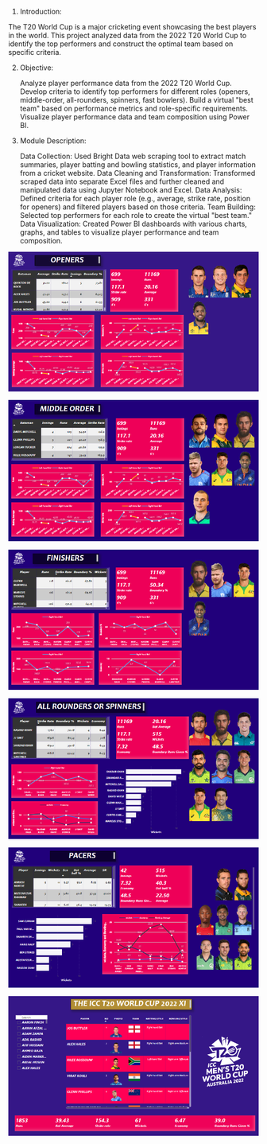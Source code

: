 1. Introduction:

The T20 World Cup is a major cricketing event showcasing the best players in the world. This project analyzed data from the 2022 T20 World Cup to identify the top performers and construct the optimal team based on specific criteria.

2. Objective:

    Analyze player performance data from the 2022 T20 World Cup.
    Develop criteria to identify top performers for different roles (openers, middle-order, all-rounders, spinners, fast bowlers).
    Build a virtual "best team" based on performance metrics and role-specific requirements.
    Visualize player performance data and team composition using Power BI.

3. Module Description:

    Data Collection: Used Bright Data web scraping tool to extract match summaries, player batting and bowling statistics, and player information from a cricket website.
    Data Cleaning and Transformation: Transformed scraped data into separate Excel files and further cleaned and manipulated data using Jupyter Notebook and Excel.
    Data Analysis: Defined criteria for each player role (e.g., average, strike rate, position for openers) and filtered players based on those criteria.
    Team Building: Selected top performers for each role to create the virtual "best team."
    Data Visualization: Created Power BI dashboards with various charts, graphs, and tables to visualize player performance and team composition.

![Openers](https://github.com/ImBatman-7/Cricket-Data-Analysis/blob/main/screens/1.png?raw=true)

![Middle_Order](https://github.com/ImBatman-7/Cricket-Data-Analysis/blob/main/screens/2.png?raw=true)

![Finishers](https://github.com/ImBatman-7/Cricket-Data-Analysis/blob/main/screens/3.png?raw=true)

![All_rounder](https://github.com/ImBatman-7/Cricket-Data-Analysis/blob/main/screens/4.png?raw=true)

![Faster](https://github.com/ImBatman-7/Cricket-Data-Analysis/blob/main/screens/5.png?raw=true)

![XI](https://github.com/ImBatman-7/Cricket-Data-Analysis/blob/main/screens/6.png?raw=true)
